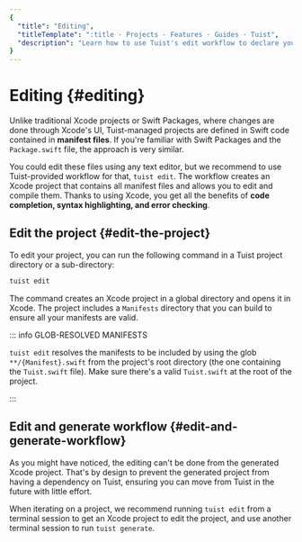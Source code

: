 ```yaml
---
{
  "title": "Editing",
  "titleTemplate": ":title · Projects · Features · Guides · Tuist",
  "description": "Learn how to use Tuist's edit workflow to declare your project leveraging Xcode's build system and editor capabilities."
}
---
```

# Editing {#editing}

Unlike traditional Xcode projects or Swift Packages,
where changes are done through Xcode's UI,
Tuist-managed projects are defined in Swift code contained in **manifest files**.
If you're familiar with Swift Packages and the `Package.swift` file,
the approach is very similar.

You could edit these files using any text editor,
but we recommend to use Tuist-provided workflow for that,
`tuist edit`.
The workflow creates an Xcode project that contains all manifest files and allows you to edit and compile them.
Thanks to using Xcode,
you get all the benefits of **code completion, syntax highlighting, and error checking**.

## Edit the project {#edit-the-project}

To edit your project, you can run the following command in a Tuist project directory or a sub-directory:

```bash
tuist edit
```

The command creates an Xcode project in a global directory and opens it in Xcode.
The project includes a `Manifests` directory that you can build to ensure all your manifests are valid.

::: info GLOB-RESOLVED MANIFESTS
<!-- -->
`tuist edit` resolves the manifests to be included by using the glob `**/{Manifest}.swift` from the project's root directory (the one containing the `Tuist.swift` file). Make sure there's a valid `Tuist.swift` at the root of the project.
<!-- -->
:::

## Edit and generate workflow {#edit-and-generate-workflow}

As you might have noticed, the editing can't be done from the generated Xcode project.
That's by design to prevent the generated project from having a dependency on Tuist,
ensuring you can move from Tuist in the future with little effort.

When iterating on a project, we recommend running `tuist edit` from a terminal session to get an Xcode project to edit the project, and use another terminal session to run `tuist generate`.
